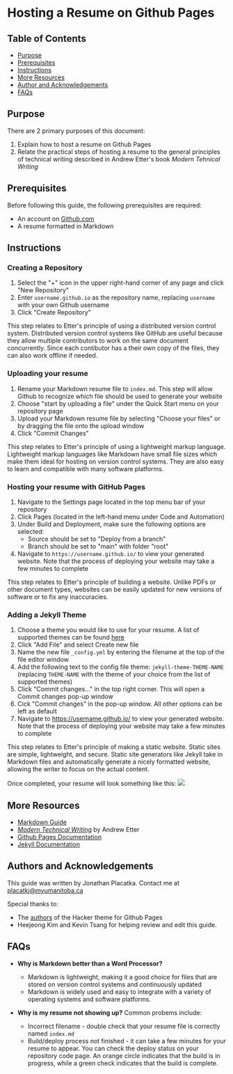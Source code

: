 # Hosting a Resume on Github Pages

## Table of Contents
* [Purpose](##Purpose)
* [Prerequisites](##Prerequisites)
* [Instructions](##Instructions)
* [More Resources](##More-Resources)
* [Author and Acknowledgements](##Authors-and-Acknolwedgements)
* [FAQs](#FAQs)

## Purpose 
There are 2 primary purposes of this document:
1. Explain how to host a resume on Github Pages
2. Relate the practical steps of hosting a resume to the general principles of technical writing described in Andrew Etter's book *Modern Tehnical Writing*

## Prerequisites

Before following this guide, the following prerequisites are required:
- An account on [Github.com](https://github.com/)
- A resume formatted in Markdown

## Instructions 

### Creating a Repository
1. Select the "+" icon in the upper right-hand corner of any page and click "New Repository"
2. Enter `username.github.io` as the repository name, replacing `username` with your own Github username
3. Click "Create Repository"

This step relates to Etter's principle of using a distributed version control system. Distributed version control systems like GitHub are useful because they allow multiple contributors to work on the same document concurrently. Since each contibutor has a their own copy of the files, they can also work offline if needed.
### Uploading your resume

1. Rename your Markdown resume file to `index.md`. This step will allow Github to recognize which file should be used to generate your website
1. Choose "start by uploading a file" under the Quick Start menu on your repository page 
2. Upload your Markdown resume file by selecting "Choose your files" or by dragging the file onto the upload window
3. Click "Commit Changes"

This step relates to Etter's principle of using a lightweight markup language. Lightweight markup languages like Markdown have small file sizes which make them ideal for hosting on version control systems. They are also easy to learn and compatible with many software platforms.

### Hosting your resume with GitHub Pages
1. Navigate to the Settings page located in the top menu bar of your repository
2. Click Pages (located in the left-hand menu under Code and Automation)
3. Under Build and Deployment, make sure the following options are selected:
    - Source should be set to "Deploy from a branch"
    - Branch should be set to "main" with folder "root"
4. Navigate to `https://username.github.io/` to view your generated website. Note that the process of deploying your website may take a few minutes to complete

This step relates to Etter's principle of building a website. Unlike PDFs or other document types, websites can be easily updated for new versions of software or to fix any inaccuracies.

### Adding a Jekyll Theme
1. Choose a theme you would like to use for your resume. A list of supported themes can be found [here](https://pages.github.com/themes/)
1. Click "Add File" and select Create new file
2. Name the new file `_config.yml` by entering the filename at the top of the file editor window
3. Add the following text to the config file theme: `jekyll-theme-THEME-NAME`  (replacing `THEME-NAME` with the theme of your choice from the list of supported themes)
4. Click "Commit changes..." in the top right corner. This will open a Commit changes pop-up window
5. Cick "Commit changes" in the pop-up window. All other options can be left as default
6. Navigate to https://username.github.io/ to view your generated website. Note that the process of deploying your website may take a few minutes to complete

This step relates to Etter's principle of making a static website. Static sites are simple, lightweight, and secure. Static site generators like Jekyll take in Markdown files and automatically generate a nicely formatted website, allowing the writer to focus on the actual content.

Once completed, your resume will look something like this:
![](resume.gif)

## More Resources

- [Markdown Guide](https://www.markdownguide.org/)
- [*Modern Technical Writing*](https://www.amazon.ca/Modern-Technical-Writing-Introduction-Documentation-ebook/dp/B01A2QL9SS) by Andrew Etter
- [Github Pages Documentation](https://docs.github.com/en/pages/getting-started-with-github-pages/about-github-pages)
- [Jekyll Documentation](https://jekyllrb.com/docs/)

## Authors and Acknowledgements

This guide was written by Jonathan Placatka. Contact me at placatkj@myumanitoba.ca

Special thanks to:
- The [authors](https://github.com/pages-themes/hacker/graphs/contributors) of the Hacker theme for Github Pages 
- Heejeong Kim and Kevin Tsang for helping review and edit this guide.

## FAQs  

- **Why is Markdown better than a Word Processor?**
  - Markdown is lightweight, making it a good choice for files that are stored on version control systems and continuously updated
  - Markdown is widely used and easy to integrate with a variety of operating systems and software platforms.

- **Why is my resume not showing up?** Common probems include:

  - Incorrect filename - double check that your resume file is correctly named `index.md`
  - Build/deploy process not finished - it can take a few minutes for your resume to appear. You can check the deploy status on your repository code page. An orange circle indicates that the build is in progress, while a green check indicates that the build is complete.






























